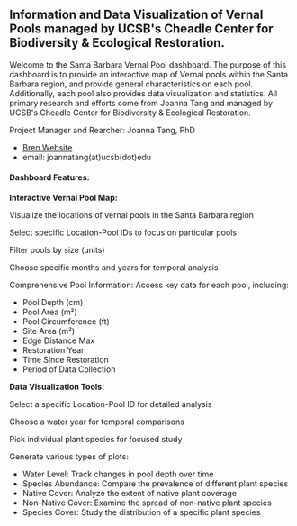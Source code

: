

## Information and Data Visualization of Vernal Pools managed by UCSB's Cheadle Center for Biodiversity & Ecological Restoration.



Welcome to the Santa Barbara Vernal Pool dashboard. The purpose of this dashboard is to provide an interactive map of Vernal pools within the Santa Barbara region, and provide general characteristics on each pool. Additionally, each pool also provides data visualization and statistics. All primary research and efforts come from Joanna Tang and managed by UCSB's Cheadle Center for Biodiversity & Ecological Restoration.


Project Manager and Rearcher: Joanna Tang, PhD
- [Bren Website](https://veglab.eemb.ucsb.edu/people/joanna-tang)
- email: joannatang(at)ucsb(dot)edu


#### **Dashboard Features:**

**Interactive Vernal Pool Map:**

Visualize the locations of vernal pools in the Santa Barbara region

Select specific Location-Pool IDs to focus on particular pools

Filter pools by size (units)

Choose specific months and years for temporal analysis

Comprehensive Pool Information:
Access key data for each pool, including:

- Pool Depth (cm)
- Pool Area (m²)
- Pool Circumference (ft)
- Site Area (m²)
- Edge Distance Max
- Restoration Year
- Time Since Restoration
- Period of Data Collection


**Data Visualization Tools:**

Select a specific Location-Pool ID for detailed analysis

Choose a water year for temporal comparisons

Pick individual plant species for focused study

Generate various types of plots:
- Water Level: Track changes in pool depth over time
- Species Abundance: Compare the prevalence of different plant species
- Native Cover: Analyze the extent of native plant coverage
- Non-Native Cover: Examine the spread of non-native plant species
- Species Cover: Study the distribution of a specific plant species
